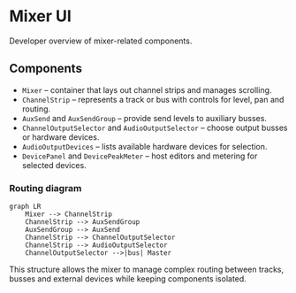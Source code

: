# Mixer UI

Developer overview of mixer-related components.

## Components

- `Mixer` – container that lays out channel strips and manages scrolling.
- `ChannelStrip` – represents a track or bus with controls for level, pan and routing.
- `AuxSend` and `AuxSendGroup` – provide send levels to auxiliary busses.
- `ChannelOutputSelector` and `AudioOutputSelector` – choose output busses or hardware devices.
- `AudioOutputDevices` – lists available hardware devices for selection.
- `DevicePanel` and `DevicePeakMeter` – host editors and metering for selected devices.

### Routing diagram

```mermaid
graph LR
    Mixer --> ChannelStrip
    ChannelStrip --> AuxSendGroup
    AuxSendGroup --> AuxSend
    ChannelStrip --> ChannelOutputSelector
    ChannelStrip --> AudioOutputSelector
    ChannelOutputSelector -->|bus| Master
```

This structure allows the mixer to manage complex routing between tracks, busses and external devices while keeping components isolated.
